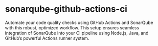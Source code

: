 # sonarqube-github-actions-ci
Automate your code quality checks using GitHub Actions and SonarQube with this robust, optimized workflow. This setup ensures seamless integration of SonarQube into your CI pipeline using Node.js, Java, and GitHub’s powerful Actions runner system.
